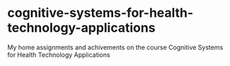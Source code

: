 # cognitive-systems-for-health-technology-applications
My home assignments and achivements on the course Cognitive Systems for Health Technology Applications
